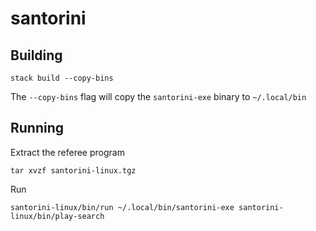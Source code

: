 # santorini

## Building
```
stack build --copy-bins
```
The `--copy-bins` flag will copy the `santorini-exe` binary to `~/.local/bin`

## Running
Extract the referee program
```
tar xvzf santorini-linux.tgz
```
Run
```
santorini-linux/bin/run ~/.local/bin/santorini-exe santorini-linux/bin/play-search
```
